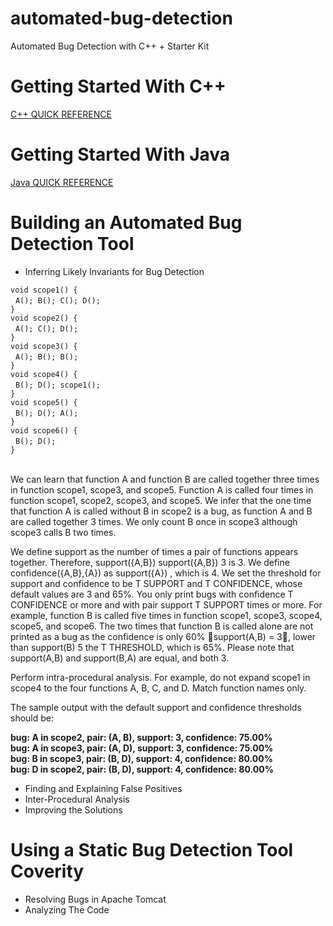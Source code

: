 # automated-bug-detection
Automated Bug Detection with C++ + Starter Kit

# Getting Started With C++

[C++ QUICK REFERENCE](http://www.hoomanb.com/cs/QuickRef/CppQuickRef.pdf)

# Getting Started With Java

[Java QUICK REFERENCE](https://introcs.cs.princeton.edu/java/11cheatsheet/)

# Building an Automated Bug Detection Tool

* Inferring Likely Invariants for Bug Detection <br/>

`void scope1() {` <br/>
&nbsp;&nbsp;`A(); B(); C(); D();` <br/>
`}` <br/>
`void scope2() {` <br/>
&nbsp;&nbsp;`A(); C(); D();` <br/>
`}` <br/>
`void scope3() {` <br/>
&nbsp;&nbsp;`A(); B(); B();` <br/>
`}` <br/>
`void scope4() {` <br/>
&nbsp;&nbsp;`B(); D(); scope1();` <br/>
`}` <br/>
`void scope5() {` <br/>
&nbsp;&nbsp;`B(); D(); A();` <br/>
`}` <br/>
`void scope6() {` <br/>
&nbsp;&nbsp;`B(); D();` <br/>
`}` <br/><br/>

We can learn that function A and function B are called together three times in function scope1, scope3, and scope5. Function A is called four times in function scope1, scope2, scope3, and scope5. We infer that the one time that function A is called without B in scope2 is a bug, as function A and B are called together 3 times. We only count B once in scope3 although scope3 calls B two times. <br/>

We define support as the number of times a pair of functions appears together. Therefore, support({A,B}) support({A,B}) 3
is 3. We define confidence({A,B},{A}) as support({A}) , which is 4. We set the threshold for support and confidence to be T SUPPORT and T CONFIDENCE, whose default values are 3 and 65%. You only print bugs with confidence T CONFIDENCE or more and with pair support T SUPPORT times or more. For example, function B is called five times in function scope1, scope3, scope4, scope5, and scope6. The two times that
function B is called alone are not printed as a bug as the confidence is only 60% 􏰀support(A,B) = 3􏰁, lower than support(B) 5
the T THRESHOLD, which is 65%. Please note that support(A,B) and support(B,A) are equal, and both 3. <br/>

Perform intra-procedural analysis. For example, do not expand scope1 in scope4 to the four functions A, B, C,
and D. Match function names only. <br/>

The sample output with the default support and confidence thresholds should be: <br/>

**bug: A in scope2, pair: (A, B), support: 3, confidence: 75.00% <br/> 
bug: A in scope3, pair: (A, D), support: 3, confidence: 75.00% <br/> 
bug: B in scope3, pair: (B, D), support: 4, confidence: 80.00% <br/> 
bug: D in scope2, pair: (B, D), support: 4, confidence: 80.00%** <br/> 

* Finding and Explaining False Positives
* Inter-Procedural Analysis
* Improving the Solutions

# Using a Static Bug Detection Tool Coverity
* Resolving Bugs in Apache Tomcat
* Analyzing The Code
